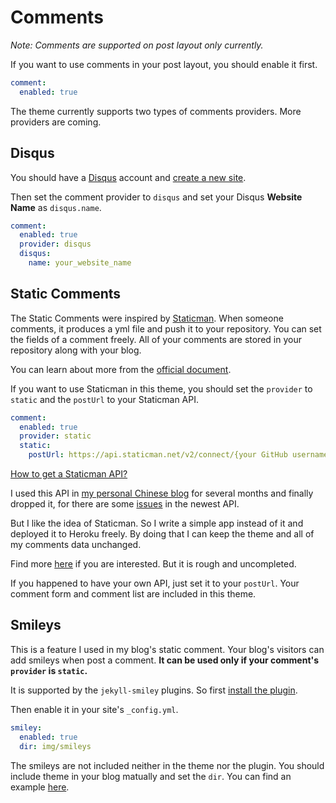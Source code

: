 # Comments

*Note: Comments are supported on post layout only currently.*

If you want to use comments in your post layout, you should enable it first.

```yml
comment:
  enabled: true
```

The theme currently supports two types of comments providers. More providers are coming.

## Disqus

You should have a [Disqus](https://disqus.com/) account and [create a new site](https://disqus.com/admin/create/).

Then set the comment provider to `disqus` and set your Disqus **Website Name** as `disqus.name`.

```yml
comment:
  enabled: true
  provider: disqus
  disqus:
    name: your_website_name
```

## Static Comments

The Static Comments were inspired by [Staticman](https://staticman.net/). When someone comments, it produces a yml file and push it to your repository. You can set the fields of a comment freely. All of your comments are stored in your repository along with your blog.

You can learn about more from the [official document](https://staticman.net/docs/).

If you want to use Staticman in this theme, you should set the `provider` to `static` and the `postUrl` to your Staticman API.

```yml
comment:
  enabled: true
  provider: static
  static:
    postUrl: https://api.staticman.net/v2/connect/{your GitHub username}/{your repository name}
```

[How to get a Staticman API?](https://staticman.net/docs/)

I used this API in [my personal Chinese blog](https://erl.im) for several months and finally dropped it, for there are some [issues](https://github.com/eduardoboucas/staticman/issues/294) in the newest API. 

But I like the idea of Staticman. So I write a simple app instead of it and deployed it to Heroku freely. By doing that I can keep the theme and all of my comments data unchanged.

Find more [here](https://github.com/erlzhang/jekyll-comment-server) if you are interested. But it is rough and uncompleted.

If you happened to have your own API, just set it to your `postUrl`. Your comment form and comment list are included in this theme.

## Smileys

This is a feature I used in my blog's static comment. Your blog's visitors can add smileys when post a comment. **It can be used only if your comment's `provider` is `static`.**

It is supported by the `jekyll-smiley` plugins. So first [install the plugin](https://github.com/erlzhang/jekyll-smiley).

Then enable it in your site's `_config.yml`.

```yml
smiley:
  enabled: true
  dir: img/smileys
```

The smileys are not included neither in the theme nor the plugin. You should include theme in your blog matually and set the `dir`. You can find an example [here](https://github.com/erlzhang/erl.im/tree/master/smileys).